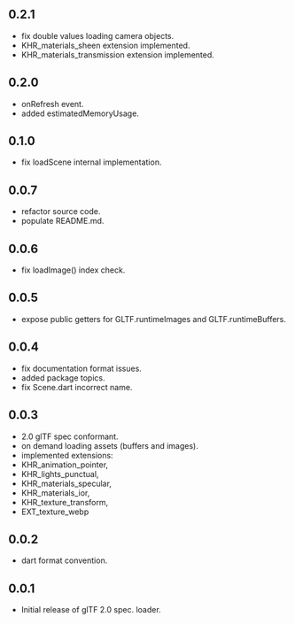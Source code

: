 ## 0.2.1

* fix double values loading camera objects.
* KHR_materials_sheen extension implemented.
* KHR_materials_transmission extension implemented.

## 0.2.0

* onRefresh event.
* added estimatedMemoryUsage.

## 0.1.0

* fix loadScene internal implementation.

## 0.0.7

* refactor source code.
* populate README.md.

## 0.0.6

* fix loadImage() index check.

## 0.0.5

* expose public getters for GLTF.runtimeImages and GLTF.runtimeBuffers.

## 0.0.4

* fix documentation format issues.
* added package topics.
* fix Scene.dart incorrect name.

## 0.0.3

* 2.0 glTF spec conformant.
* on demand loading assets (buffers and images).
* implemented extensions:
*   KHR_animation_pointer, 
*   KHR_lights_punctual, 
*   KHR_materials_specular, 
*   KHR_materials_ior, 
*   KHR_texture_transform, 
*   EXT_texture_webp

## 0.0.2

* dart format convention.

## 0.0.1

* Initial release of glTF 2.0 spec. loader.
